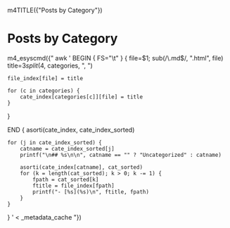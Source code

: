 m4TITLE({"Posts by Category"})

# Posts by Category

m4_esyscmd({"
awk '
BEGIN { FS="\t" }
{
    file=$1; sub(/\.md$/, ".html", file)
    title=$3
    split($4, categories, ", ")

    file_index[file] = title

    for (c in categories) {
        cate_index[categories[c]][file] = title
    }
}

END {
    asorti(cate_index, cate_index_sorted)

    for (j in cate_index_sorted) {
        catname = cate_index_sorted[j]
        printf("\n## %s\n\n", catname == "" ? "Uncategorized" : catname)

        asorti(cate_index[catname], cat_sorted)
        for (k = length(cat_sorted); k > 0; k -= 1) {
            fpath = cat_sorted[k]
            ftitle = file_index[fpath]
            printf("- [%s](%s)\n", ftitle, fpath)
        }
    }
}
' < _metadata_cache
"})

